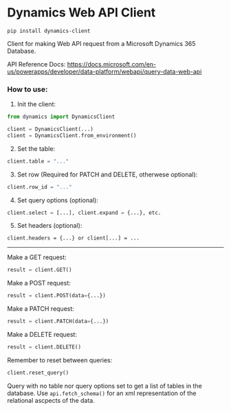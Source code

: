 # Dynamics Web API Client
```
pip install dynamics-client
```
Client for making Web API request from a Microsoft Dynamics 365 Database.

API Reference Docs:
https://docs.microsoft.com/en-us/powerapps/developer/data-platform/webapi/query-data-web-api

### How to use:
1. Init the client:     
```python
from dynamics import DynamicsClient

client = DynamicsClient(...)
client = DynamicsClient.from_environment()
```  
2. Set the table:
```python
client.table = "..."
```
3. Set row (Required for PATCH and DELETE, otherwese optional):
```python
client.row_id = "..."
```
4. Set query options (optional):
```python
client.select = [...], client.expand = {...}, etc.
```
5. Set headers (optional):
```
client.headers = {...} or client[...] = ...
```
---
Make a GET request:
```python
result = client.GET()
```
Make a POST request:
```python
result = client.POST(data={...})
```
Make a PATCH request:
```python
result = client.PATCH(data={...})
```
Make a DELETE request:
```python
result = client.DELETE()
```

Remember to reset between queries:
```python
client.reset_query()
```

Query with no table nor query options set to get a list of tables in the database.
Use `api.fetch_schema()` for an xml representation of the relational ascpects of the data.
